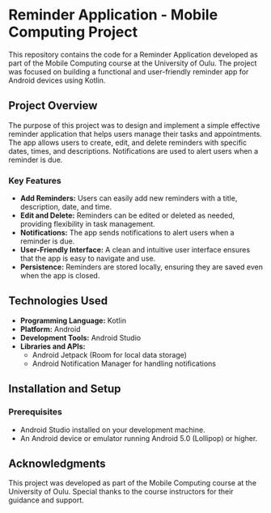 # Reminder Application - Mobile Computing Project

This repository contains the code for a Reminder Application developed as part of the Mobile Computing course at the University of Oulu. The project was focused on building a functional and user-friendly reminder app for Android devices using Kotlin.

## Project Overview

The purpose of this project was to design and implement a simple effective reminder application that helps users manage their tasks and appointments. The app allows users to create, edit, and delete reminders with specific dates, times, and descriptions. Notifications are used to alert users when a reminder is due.

### Key Features

- **Add Reminders:** Users can easily add new reminders with a title, description, date, and time.
- **Edit and Delete:** Reminders can be edited or deleted as needed, providing flexibility in task management.
- **Notifications:** The app sends notifications to alert users when a reminder is due.
- **User-Friendly Interface:** A clean and intuitive user interface ensures that the app is easy to navigate and use.
- **Persistence:** Reminders are stored locally, ensuring they are saved even when the app is closed.

## Technologies Used

- **Programming Language:** Kotlin
- **Platform:** Android
- **Development Tools:** Android Studio
- **Libraries and APIs:**
  - Android Jetpack (Room for local data storage)
  - Android Notification Manager for handling notifications

## Installation and Setup

### Prerequisites

- Android Studio installed on your development machine.
- An Android device or emulator running Android 5.0 (Lollipop) or higher.

## Acknowledgments

This project was developed as part of the Mobile Computing course at the University of Oulu. Special thanks to the course instructors for their guidance and support.
